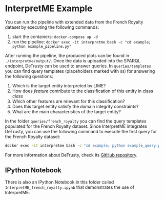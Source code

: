 # InterpretME Example

You can run the pipeline with extended data from the French Royalty dataset by executing the following commands:

1. start the containers: `docker-compose up -d`
2. run the pipeline: `docker exec -it interpretme bash -c "cd example; python example_pipeline.py"`

After running the pipeline, the produced plots can be found in `./interpretme/output/`.
Once the data is uploaded into the SPARQL endpoint, DeTrusty can be used to answer queries.
In `queries/templates` you can find query templates (placeholders marked with `$$`) for answering the following questions:

1. Which is the target entity interpreted by LIME?
2. How does _feature_ contribute to the classification of this entity in class _class_
3. Which other features are relevant for this classification?
4. Does this target entity satisfy the domain integrity constraints?
5. What are the main characteristics of the target entity?

In the folder `queries/french_royalty` you can find the query templates populated for the French Royalty dataset.
Since InterpretME integrates DeTrusty, you can use the following command to execute the first query for the French Royalty dataset:
```bash
docker exec -it interpretme bash -c "cd example; python example_query.py queries/french_royalty/Q1.sparql"
```

For more information about DeTrusty, check its [GitHub repository](https://github.com/SDM-TIB/DeTrusty).

## IPython Notebook
There is also an IPython Notebook in this folder called `InterpretME_french_royalty.ipynb` that demonstrates the use of InterpretME.
